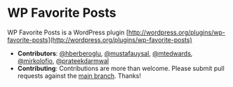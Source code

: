 # WP Favorite Posts

WP Favorite Posts is a WordPress plugin [http://wordpress.org/plugins/wp-favorite-posts](http://wordpress.org/plugins/wp-favorite-posts)

* **Contributors**: [@hberberoglu](https://github.com/hberberoglu), [@mustafauysal](https://github.com/mustafauysal), [@mtedwards](https://github.com/mtedwards), [@mirkolofio](https://github.com/mirkolofio), [@prateekdarmwal](https://github.com/prateekdgit)
* **Contributing**: Contributions are more than welcome. Please submit pull requests against the [main branch](https://github.com/awvenezia/wp-favorite-posts). Thanks!
